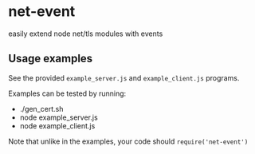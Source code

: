 net-event
=========

easily extend node net/tls modules with events

Usage examples
--------------

See the provided `example_server.js` and `example_client.js` programs.

Examples can be tested by running:
* ./gen_cert.sh
* node example_server.js
* node example_client.js

Note that unlike in the examples, your code should `require('net-event')`
